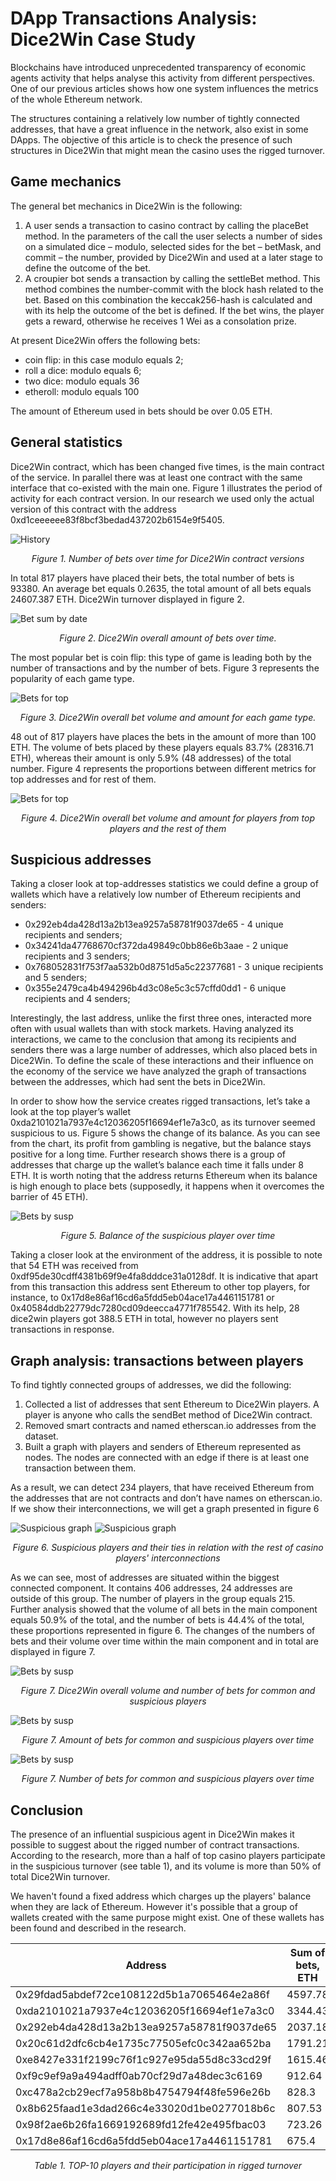 
# DApp Transactions Analysis: Dice2Win Case Study

Blockchains have introduced unprecedented transparency of economic agents activity that helps analyse this activity from different perspectives. One of our previous articles shows how one system influences the metrics of the whole Ethereum network.

The structures containing a relatively low number of tightly connected addresses, that have a great influence in the network, also exist in some DApps. The objective of this article is to check the presence of such structures in Dice2Win that might mean the casino uses the rigged turnover.

## Game mechanics
The general bet mechanics in Dice2Win is the following:
1. A user sends a transaction to casino contract by calling the placeBet method. In the parameters of the call the user selects a number of sides on a simulated dice – modulo, selected sides for the bet – betMask, and commit – the number, provided by Dice2Win and used at a later stage to define the outcome of the bet.
2. A croupier bot sends a transaction by calling the settleBet method. This method combines the number-commit with the block hash related to the bet. Based on this combination the keccak256-hash is calculated and with its help the outcome of the bet is defined. If the bet wins, the player gets a reward, otherwise he receives 1 Wei as a consolation prize.

At present Dice2Win offers the following bets:
- coin flip: in this case modulo equals 2;
- roll a dice: modulo equals 6;
- two dice: modulo equals 36
- etheroll: modulo equals 100

The amount of Ethereum used in bets should be over 0.05 ETH.

## General statistics
Dice2Win contract, which has been changed five times, is the main contract of the service. In parallel there was at least one contract with the same interface that co-existed with the main one. Figure 1 illustrates the period of activity for each contract version. In our research we used only the actual version of this contract with the address 0xd1ceeeeee83f8bcf3bedad437202b6154e9f5405.

![History](./images/dice2win_history.png)
<center><i>Figure 1. Number of bets over time for Dice2Win contract versions</i></center>

In total 817 players have placed their bets, the total number of bets is 93380. An average bet equals 0.2635, the total amount of all bets equals 24607.387 ETH. Dice2Win turnover displayed in figure 2.

![Bet sum by date](./images/bet_sum_dice2win.png)
<center><i>Figure 2. Dice2Win overall amount of bets over time.</i></center>

The most popular bet is coin flip: this type of game is leading both by the number of transactions and by the number of bets. Figure 3 represents the popularity of each game type.

![Bets for top](./images/subplots.svg)


<center><i>Figure 3. Dice2Win overall bet volume and amount for each game type.</i></center>

48 out of 817 players have places the bets in the amount of more than 100 ETH. The volume of bets placed by these players equals 83.7% (28316.71 ETH), whereas  their amount is only 5.9% (48 addresses) of the total number. Figure 4 represents the proportions between different metrics for top addresses and for rest of them.

![Bets for top](/dice2win/images/top_sum_count.png)
<center><i>Figure 4. Dice2Win overall bet volume and amount for players from top players and the rest of them</i></center>

## Suspicious addresses
Taking a closer look at top-addresses statistics we could define a group of wallets which have a relatively low number of Ethereum recipients and senders:

- 0x292eb4da428d13a2b13ea9257a58781f9037de65 - 4 unique recipients and senders;
- 0x34241da47768670cf372da49849c0bb86e6b3aae - 2 unique recipients and 3 senders;
- 0x768052831f753f7aa532b0d8751d5a5c22377681 - 3 unique recipients and 5 senders;
- 0x355e2479ca4b494296b4d3c08e5c3c57cffd0dd1 - 6 unique recipients and 4 senders;

Interestingly, the last address, unlike the first three ones, interacted more often with usual wallets than with stock markets. Having analyzed its interactions, we came to the conclusion that among its recipients and senders there was a large number of addresses, which also placed bets in Dice2Win. To define the scale of these interactions and their influence on the economy of the service we have analyzed the graph of transactions between the addresses, which had sent the bets in Dice2Win.

In order to show how the service creates rigged transactions, let’s take a look at the top player’s wallet 0xda2101021a7937e4c12036205f16694ef1e7a3c0, as its turnover seemed suspicious to us. Figure 5 shows the change of its balance. As you can see from the chart, its profit from gambling is negative, but the balance stays positive for a long time. Further research shows there is a group of addresses that charge up the wallet’s balance each time it falls under 8 ETH. It is worth noting that the address returns Ethereum when its balance is high enough to place bets (supposedly, it happens when it overcomes the barrier of 45 ETH).

![Bets by susp](./images/balance.png)
<center><i>Figure 5. Balance of the suspicious player over time </i></center>

Taking a closer look at the environment of the address, it is possible to note that 54 ETH was received from 0xdf95de30cdff4381b69f9e4fa8dddce31a0128df. It is indicative that apart from this transaction this address sent Ethereum to other top players, for instance, to 0x17d8e86af16cd6a5fdd5eb04ace17a4461151781 or 0x40584ddb22779dc7280cd09deecca4771f785542. With its help, 28 dice2win players got 388.5 ETH in total, however no players sent transactions in response.

## Graph analysis:  transactions between players
To find tightly connected groups of addresses, we did the following:
1. Collected a list of addresses that sent Ethereum to Dice2Win players. A player is anyone who calls the sendBet method of Dice2Win contract.
2. Removed smart contracts and named etherscan.io addresses from the dataset.
3. Built a graph with players and senders of Ethereum represented as nodes. The nodes are connected with an edge if there is at least one transaction between them.

As a result, we can detect 234 players, that have received Ethereum from the addresses that are not contracts and don’t have names on etherscan.io. If we show their interconnections, we will get a graph presented in figure 6

![Suspicious graph](./images/graph_susp.png)
![Suspicious graph](./images/graph_legend_susp.png)
<center><i>Figure 6. Suspicious players and their ties in relation with the rest of casino players' interconnections</i></center>

As we can see, most of addresses are situated within the biggest connected component. It contains 406 addresses, 24 addresses are outside of this group. The number of players in the group equals 215. Further analysis showed that the volume of all bets in the main component equals 50.9% of the total, and the number of bets is 44.4% of the total, these proportions represented in figure 6. The changes of the numbers of bets and their volume over time within the main component and in total are displayed in figure 7.

![Bets by susp](./images/susp_sum_count.png)
<center><i>Figure 7. Dice2Win overall volume and number of bets for common and suspicious players </i></center>

![Bets by susp](./images/dice2win_susp_bet_sum.png)
<center><i>Figure 7. Amount of bets for common and suspicious players over time</i></center>

![Bets by susp](./images/dice2win_susp_bet_count.png)
<center><i>Figure 7. Number of bets for common and suspicious players over time</i></center>

## Conclusion
The presence of an influential suspicious agent in Dice2Win makes it possible to suggest about the rigged number of contract transactions. According to the research, more than a half of top casino players participate in the suspicious turnover (see table 1), and its volume is more than 50% of total Dice2Win turnover. 

We haven't found a fixed address which charges up the players' balance when they are lack of Ethereum. However it's possible that a group of wallets created with the same purpose might exist. One of these wallets has been found and described in the research. 

| Address| Sum of bets, ETH | Count of bets | Suspicious | 
|--------|------------------|---------------|------------|
|0x29fdad5abdef72ce108122d5b1a7065464e2a86f|4597.78|1447|No|
|0xda2101021a7937e4c12036205f16694ef1e7a3c0|3344.43|1447|Yes|
|0x292eb4da428d13a2b13ea9257a58781f9037de65|2037.18|3737|No|
|0x20c61d2dfc6cb4e1735c77505efc0c342aa652ba|1791.21|6405|Yes|
|0xe8427e331f2199c76f1c927e95da55d8c33cd29f|1615.46|1376|Yes|
|0xf9c9ef9a9a494adff0ab70cf29d7a48dec3c6169|912.64|1259|No|
|0xc478a2cb29ecf7a958b8b4754794f48fe596e26b|828.3|1869|No|
|0x8b625faad1e3dad266c4e33020d1be0277018b6c|807.53|4122|Yes|
|0x98f2ae6b26fa1669192689fd12fe42e495fbac03|723.26|1964|Yes|
|0x17d8e86af16cd6a5fdd5eb04ace17a4461151781|675.4|1759|Yes|

<center><i>Table 1. TOP-10 players and their participation in rigged turnover</i></center>
